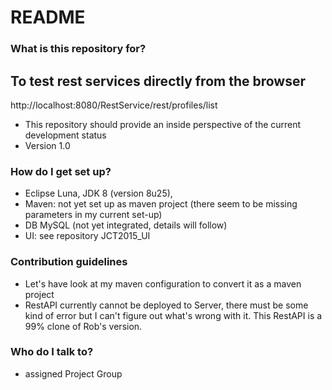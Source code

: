 # README #

### What is this repository for? ###

To test rest services directly from the browser
----------------------------------------------
http://localhost:8080/RestService/rest/profiles/list

* This repository should provide an inside perspective of the current development status
* Version 1.0

### How do I get set up? ###

* Eclipse Luna, JDK 8 (version 8u25),
* Maven: not yet set up as maven project (there seem to be missing parameters in my current set-up)
* DB MySQL (not yet integrated, details will follow)
* UI: see repository JCT2015_UI

### Contribution guidelines ###

* Let's have look at my maven configuration to convert it as a maven project
* RestAPI currently cannot be deployed to Server, there must be some kind of error but I can't figure out what's wrong with it. This RestAPI is a 99% clone of Rob's version. 

### Who do I talk to? ###

* assigned Project Group